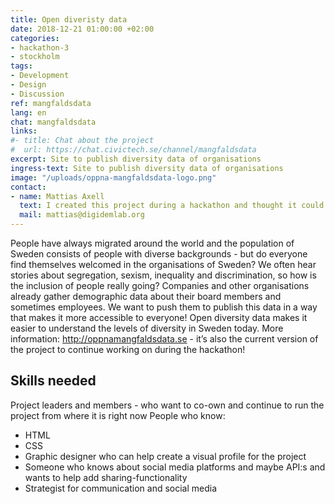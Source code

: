 ```yaml
---
title: Open diveristy data
date: 2018-12-21 01:00:00 +02:00
categories:
- hackathon-3
- stockholm
tags:
- Development
- Design
- Discussion
ref: mangfaldsdata
lang: en
chat: mangfaldsdata
links:
#- title: Chat about the project
#  url: https://chat.civictech.se/channel/mangfaldsdata
excerpt: Site to publish diversity data of organisations
ingress-text: Site to publish diversity data of organisations
image: "/uploads/oppna-mangfaldsdata-logo.png"
contact:
- name: Mattias Axell
  text: I created this project during a hackathon and thought it could brought back into the light for this hack. I’ve been involved in the open data-movement for a long time and I’ve felt that the lack of diversity of the movement has had a negative effect on the development. I feel like there is a real need for more and different perspectives in many organisations which could really help them to easier achieve their goals. I believe this project can help organisations in Sweden to be more aware of and better understand that the current situation is problematic. I believe the world will develop in a healthier way if more perspectives are included by improving the diversity and equality within organisations!
  mail: mattias@digidemlab.org
---
```

People have always migrated around the world and the population of Sweden consists of people with diverse backgrounds - but do everyone find themselves welcomed in the organisations of Sweden? We often hear stories about segregation, sexism, inequality and discrimination, so how is the inclusion of people really going? Companies and other organisations already gather demographic data about their board members and sometimes employees. We want to push them to publish this data in a way that makes it more accessible to everyone! Open diversity data makes it easier to understand the levels of diversity in Sweden today. More information: http://oppnamangfaldsdata.se - it’s also the current version of the project to continue working on during the hackathon!

## Skills needed
Project leaders and members - who want to co-own and continue to run the project from where it is right now
People who know:
- HTML
- CSS
- Graphic designer who can help create a visual profile for the project
- Someone who knows about social media platforms and maybe API:s and wants to help add sharing-functionality
- Strategist for communication and social media
